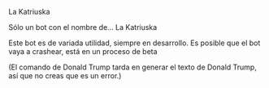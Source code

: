 La Katriuska

Sólo un bot con el nombre de... La Katriuska

Este bot es de variada utilidad, siempre en desarrollo.
Es posible que el bot vaya a crashear, está en un proceso de beta

(El comando de Donald Trump tarda en generar el texto de Donald Trump, así que no creas que es un error.)

